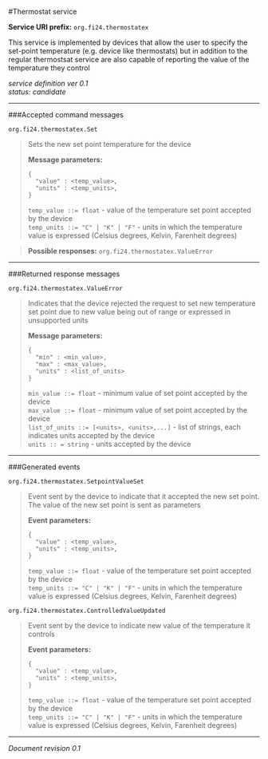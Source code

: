 #Thermostat service

**Service URI prefix:**    `org.fi24.thermostatex`  

This service is implemented by devices that allow the user to specify the set-point temperature (e.g. device like thermostats) but in addition to the regular thermostsat service are also capable of reporting the value of the temperature they control

*service definition ver 0.1*   
*status: candidate*   

---

###Accepted command messages

`org.fi24.thermostatex.Set`  
> Sets the new set point temperature for the device
> 
> **Message parameters:**   
>```
>{  
>   "value" : <temp_value>,
>   "units" : <temp_units>,
>}
>```
>
> `temp_value ::= float` - value of the temperature set point accepted by the device  
> `temp_units ::= "C" | "K" | "F"` - units in which the temperature value is expressed (Celsius degrees, Kelvin, Farenheit degrees)  

>**Possible responses:** `org.fi24.thermostatex.ValueError`

---


###Returned response messages

`org.fi24.thermostatex.ValueError`  
> Indicates that the device rejected the request to set new temperature set point due to new value being out of range or expressed in unsupported units
> 
> **Message parameters:**   
>```
>{  
>   "min" : <min_value>,
>   "max" : <max_value>,
>   "units" : <list_of_units>
>}
>```
>
> `min_value ::= float` - minimum value of set point accepted by the device  
> `max_value ::= float` - minimum value of set point accepted by the device  
> `list_of_units ::= [<units>, <units>,...]` - list of strings, each indicates units accepted by the device  
> `units :: = string` - units accepted by the device  


---

###Generated events

`org.fi24.thermostatex.SetpointValueSet`  
> Event sent by the device to indicate that it accepted the new set point. The value of the new set point is sent as parameters
> 
> **Event parameters:**   
>```
>{  
>   "value" : <temp_value>,
>   "units" : <temp_units>,
>}
>```
>
> `temp_value ::= float` - value of the temperature set point accepted by the device  
> `temp_units ::= "C" | "K" | "F"` - units in which the temperature value is expressed (Celsius degrees, Kelvin, Farenheit degrees)  


`org.fi24.thermostatex.ControlledValueUpdated`  
> Event sent by the device to indicate new value of the temperature it controls
> 
> **Event parameters:**   
>```
>{  
>   "value" : <temp_value>,
>   "units" : <temp_units>,
>}
>```
>
> `temp_value ::= float` - value of the temperature set point accepted by the device  
> `temp_units ::= "C" | "K" | "F"` - units in which the temperature value is expressed (Celsius degrees, Kelvin, Farenheit degrees)  



---

*Document revision 0.1*

